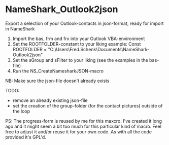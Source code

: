 # NameShark_Outlook2json
Export a selection of your Outlook-contacts in json-format, ready for import in NameShark

1. Import the bas, frm and frx into your Outlook VBA-environment
2. Set the ROOTFOLDER-constant to your liking
  example: Const ROOTFOLDER = "C:\Users\Fred.Schenk\Documents\NameShark-Outlook2json\"
3. Set the sGroup and sFilter to your liking (see the examples in the bas-file)
4. Run the NS_CreateNamesharkJSON-macro

NB: Make sure the json-file doesn't already exists

TODO:
- remove an already existing json-file
- set the creation of the group-folder (for the contact pictures) outside of the loop

PS: The progress-form is reused by me for this maxcro. I've created it long ago and it
    might seem a bit too much for this particular kind of macro. Feel free to adjust it
    and/or reuse it for your own code. As with all the code provided it's GPL'd.
